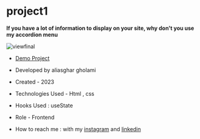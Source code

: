 # project1

**If you have a lot of information to display on your site, why don't you use my accordion menu**

![viewfinal](![demo](https://github.com/aliasghardev/project1))


- [Demo Project](https://aliasghardev.github.io/project1/)

- Developed by aliasghar gholami

- Created - 2023

- Technologies Used - Html , css 

- Hooks Used : useState 

- Role - Frontend

- How to reach me : with my [instagram](https://www.instagram.com/aliasghar.gholami_dev) and [linkedin](https://www.linkedin.com/in/aliasghar-gholami-a1229a290)

